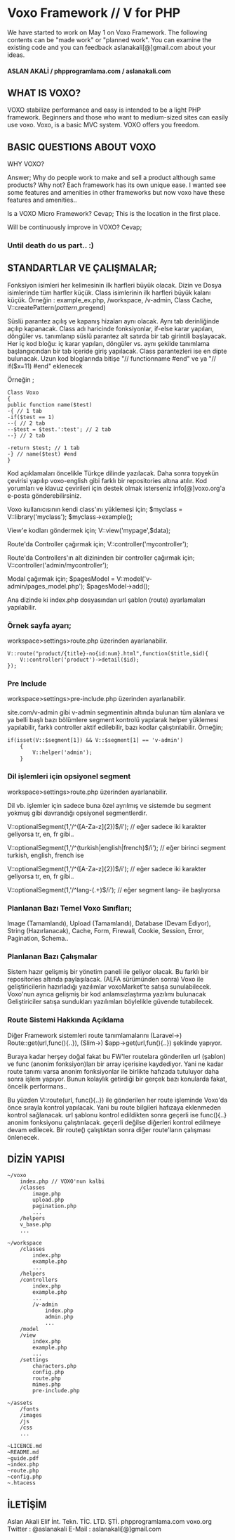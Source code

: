 Voxo Framework // V for PHP
=============
We have started to work on May 1 on Voxo Framework.
The following contents can be "made work" ​​or "planned work".
You can examine the existing code and you can feedback aslanakali[@]gmail.com about your ideas.

#### ASLAN AKALİ / phpprogramlama.com / aslanakali.com

WHAT IS VOXO?
-------
VOXO stabilize performance and easy is intended to be a light PHP framework.
Beginners and those who want to medium-sized sites can easily use voxo.
Voxo, is a basic MVC system.
VOXO offers you freedom.

BASIC QUESTIONS ABOUT VOXO
-------
WHY VOXO?

Answer;
Why do people work to make and sell a product although same products?
Why not?
Each framework has its own unique ease.
I wanted see some features and amenities in other frameworks but now voxo have these features and amenities.. 


Is a VOXO Micro Framework?
Cevap;
This is the location in the first place.

Will be continuously improve in VOXO?
Cevap;
### Until death do us part.. :)


STANDARTLAR VE ÇALIŞMALAR;
-------
Fonksiyon isimleri her kelimesinin ilk harfleri büyük olacak. 
Dizin ve Dosya isimlerinde tüm harfler küçük. 
Class isimlerinin ilk harfleri büyük kalanı küçük.
Örneğin : example_ex.php, /workspace, /v-admin, Class Cache, V::createPattern($pattern,$pregend)
	
Süslü parantez açılış ve kapanış hizaları aynı olacak. 
Aynı tab derinliğinde açılıp kapanacak.
Class adı haricinde fonksiyonlar, if-else karar yapıları, döngüler vs. tanımlanıp 
süslü parantez alt satırda bir tab girintili başlayacak. 
Her iç kod bloğu: iç karar yapıları, döngüler vs. aynı şekilde tanımlama başlangıcından 
bir tab içeride giriş yapılacak. 
Class parantezleri ise en dipte bulunacak.
Uzun kod bloglarında bitişe "// functionname #end" ve ya "// if($x=11) #end" eklenecek

Örneğin ;
	
	Class Voxo
	{
	public function name($test)
	-{ // 1 tab
	-if($test == 1)
	--{ // 2 tab
	--$test = $test.':test'; // 2 tab
	--} // 2 tab
	
	-return $test; // 1 tab
	-} // name($test) #end
	}

Kod açıklamaları öncelikle Türkçe dilinde yazılacak. 
Daha sonra topyekün çevirisi yapılıp voxo-english gibi farklı bir repositories altına atılır.
Kod yorumları ve klavuz çevirileri için destek olmak isterseniz info[@]voxo.org'a 
e-posta gönderebilirsiniz.

Voxo kullanıcısının kendi class'ını yüklemesi için; 
	$myclass = V::library('myclass');
	$myclass->example();

View'e kodları göndermek için; 
	V::view('mypage',$data);

Route'da Controller çağırmak için; 
	V::controller('mycontroller');

Route'da Controllers'ın alt dizininden bir controller çağırmak için;
	V::controller('admin/mycontroller');

Modal çağırmak için;
	$pagesModel = V::model('v-admin/pages_model.php');
	$pagesModel->add();

Ana dizinde ki index.php dosyasından url şablon (route) ayarlamaları yapılabilir. 

### Örnek sayfa ayarı;
workspace>settings>route.php üzerinden ayarlanabilir.
	
	V::route("product/{title}-no{id:num}.html",function($title,$id){
		V::controller('product')->detail($id);
	});

### Pre Include
workspace>settings>pre-include.php üzerinden ayarlanabilir.

site.com/v-admin gibi v-admin segmentinin altında bulunan tüm alanlara ve ya 
belli başlı bazı bölümlere segment kontrolü yapılarak helper yüklemesi yapılabilir, 
farklı controller aktif edilebilir, bazı kodlar çalıştırılabilir. Örneğin;

	if(isset(V::$segment[1]) && V::$segment[1] == 'v-admin')
		{
			V::helper('admin');
		}

### Dil işlemleri için opsiyonel segment
workspace>settings>route.php üzerinden ayarlanabilir.

Dil vb. işlemler için sadece buna özel ayrılmış ve sistemde bu segment yokmuş gibi 
davrandığı opsiyonel segmentlerdir. 

V::optionalSegment(1,'/^([A-Za-z]{2})$/i'); 
// eğer sadece iki karakter geliyorsa tr, en, fr gibi..

V::optionalSegment(1,'/^(turkish|english|french)$/i'); 
// eğer birinci segment turkish, english, french ise

V::optionalSegment(1,'/^([A-Za-z]{2})$/i'); 
// eğer sadece iki karakter geliyorsa tr, en, fr gibi..

V::optionalSegment(1,'/^lang-(.+)$/i'); 
// eğer segment lang- ile başlıyorsa

### Planlanan Bazı Temel Voxo Sınıfları; 
Image (Tamamlandı), 
Upload (Tamamlandı), 
Database (Devam Ediyor), 
String (Hazırlanacak), 
Cache, Form, Firewall, Cookie, Session, Error, Pagination, Schema..

### Planlanan Bazı Çalışmalar
Sistem hazır gelişmiş bir yönetim paneli ile geliyor olacak. 
Bu farklı bir repositories altında paylaşılacak. (ALFA sürümünden sonra)
Voxo ile geliştiricilerin hazırladığı yazılımlar voxoMarket'te satışa sunulabilecek.
Voxo'nun ayrıca gelişmiş bir kod anlamsızlaştırma yazılımı bulunacak
Geliştiriciler satışa sundukları yazılımları böylelikle güvende tutabilecek.

### Route Sistemi Hakkında Açıklama

Diğer Framework sistemleri route tanımlamalarını 
(Laravel->) Route::get(url,func(){..}), 
(Slim->) $app->get(url,fun(){..}) 
şeklinde yapıyor.

Buraya kadar herşey doğal fakat 
bu FW'ler routelara gönderilen url (şablon) ve func (anonim fonksiyon)ları bir array içerisine kaydediyor.
Yani ne kadar route tanımı varsa anonim fonksiyonlar ile birlikte hafızada tutuluyor daha sonra işlem yapıyor.
Bunun kolaylık getirdiği bir gerçek bazı konularda fakat,  
öncelik performans..

Bu yüzden V::route(url, func(){..}) ile gönderilen her route işleminde Voxo'da önce sırayla kontrol yapılacak.
Yani bu route bilgileri hafızaya eklenmeden kontrol sağlanacak.
url şablonu kontrol edildikten sonra geçerli ise func(){..} anonim fonksiyonu çalıştırılacak.
geçerli değilse diğerleri kontrol edilmeye devam edilecek.
Bir route() çalıştıktan sonra diğer route'ların çalışması önlenecek.

DİZİN YAPISI
-------

	~/voxo
		index.php // VOXO'nun kalbi
		/classes
			image.php
			upload.php
			pagination.php
			...
		/helpers
		v_base.php
		...
	
	~/workspace
		/classes
			index.php
			example.php
			...
		/helpers
		/controllers
			index.php
			example.php
			...
			/v-admin
				index.php
				admin.php
				...
		/model
		/view
			index.php
			example.php
			...
		/settings
			characters.php
			config.php
			route.php
			mimes.php
			pre-include.php

	~/assets
		/fonts
		/images
		/js
		/css
		...
	
	~LICENCE.md
	~README.md
	~guide.pdf
	~index.php
	~route.php
	~config.php
	~.htacess


İLETİŞİM
-------
Aslan Akali 
Elif İnt. Tekn. TİC. LTD. ŞTİ.
phpprogramlama.com
voxo.org
Twitter : @aslanakali
E-Mail : aslanakali[@]gmail.com
